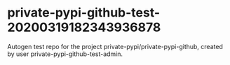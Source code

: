 # private-pypi-github-test-20200319182343936878
Autogen test repo for the project private-pypi/private-pypi-github, created by user private-pypi-github-test-admin.
